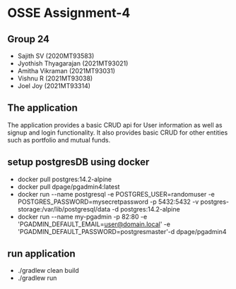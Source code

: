 # OSSE Assignment-4
## Group 24
- Sajith SV (2020MT93583)
- Jyothish  Thyagarajan (2021MT93021)
- Amitha  Vikraman (2021MT93031)  
- Vishnu R (2021MT93038)  
- Joel Joy (2021MT93314)

## The application
The application provides a basic CRUD api for User information as well as signup and login functionality.
It also provides basic CRUD for other entities such as portfolio and mutual funds.

## setup postgresDB using docker
- docker pull postgres:14.2-alpine
- docker pull dpage/pgadmin4:latest
- docker run --name postgresql -e POSTGRES_USER=randomuser -e POSTGRES_PASSWORD=mysecretpassword -p 5432:5432 -v postgres-storage:/var/lib/postgresql/data -d postgres:14.2-alpine
- docker run --name my-pgadmin -p 82:80 -e 'PGADMIN_DEFAULT_EMAIL=user@domain.local' -e 'PGADMIN_DEFAULT_PASSWORD=postgresmaster'-d dpage/pgadmin4



## run application
- ./gradlew clean build
-  ./gradlew run
